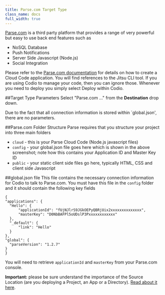 ```yaml
---
title: Parse.com Target Type
class_name: docs
full_width: true
---
```


[Parse.com](http://parse.com/products) is a third party platform that provides a range of very powerful but easy to use back end features such as 

- NoSQL Database
- Push Notifications
- Server Side Javascript (Node.js)
- Social Integration

Please refer to the [Parse.com documentation](https://parse.com/docs/cloud_code_guide) for details on how to create a Cloud Code application. You will find references to the Jitsu CLI tool. If you are using Codio to manage your code, then you can ignore those. Whenever you need to deploy you simply select Deploy within Codio.

##Target Type Parameters
Select "Parse.com ..." from the **Destination** drop down. 

Due to the fact that all connection information is stored within `global.json', there are no parameters. 

##Parse.com Folder Structure
Parse requires that you structure your project into three main folders

- `cloud` - this is your Parse Cloud Code (Node.js javascript files)
- `config` - your global.json file goes here which is shown in the above screenshot; note how this contains your Application ID and Master Key ID
- `public` - your static client side files go here, typically HTML, CSS and client side Javascript

##global.json file
This file contains the necessary connection information for Codio to talk to Parse.com. You must have this file in the `config` folder and it should contain the following key fields

	{
    "applications": {
      "Hello": {
          "applicationId": "fUjNJlrS9JGkOEPyQBRjUix2xxxxxxxxxxxxxx", 
          "masterKey": "D0NbBAFPl5oUDslP3Pxxxxxxxxxxxx"
      }, 
      "_default": {
          "link": "Hello"
      }
    }, 
    "global": {
      "parseVersion": "1.2.7"
    }
	}

You will need to retrieve `applicationId` and `masterKey` from your Parse.com console. 


**Important:** please be sure understand the importance of the Source Location (are you deploying a Project, an App or a Directory). [Read about it here](/docs/deployment/create/).

